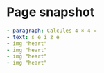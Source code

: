 # Page snapshot

```yaml
- paragraph: Calcules 4 × 4 =
- text: s e i z e
- img "heart"
- img "heart"
- img "heart"
- img "heart"
```